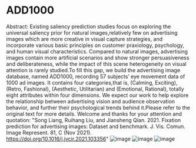 # ADD1000
Abstract:
   Existing saliency prediction studies focus on exploring the universal saliency prior for natural images,relatively few on advertising images which are more creative in visual capture strategies, and incorporate various basic principles on customer praxiology, psychology, and human visual characteristics. Compared to natural images, advertising images contain more artificial scenarios and show stronger persuasiveness and deliberateness, while the impact of this scene heterogeneity on
visual attention is rarely studied.To fill this gap, we build the advertising image database, named ADD1000, recording 57 subjects’ eye movement data of 1000 ad images. It contains four categories,that is, (Calming, Exciting), (Retro, Fashional), (Aesthetic, Utilitarian) and (Emotional, Rational), totally eight attributes within four
dimensions. We expect our work to help explore the relationship between advertising vision and audience observation behavior, and further their psychological trends behind it.Please refer to the original text for more details. Welcome and thanks for your attention and quotation: 
  "Song Liang, Ruihang Liu, and Jiansheng Qian. 2021. Fixation prediction for advertising images: Dataset and benchmark. J. Vis. Comun. Image Represent. 81, C (Nov 2021). https://doi.org/10.1016/j.jvcir.2021.103356"
  ![image](https://user-images.githubusercontent.com/38784008/181155229-eeeef442-6a42-4a03-bd22-55972d3c918e.png)
![image](https://user-images.githubusercontent.com/38784008/181155436-b3dc67f6-627e-4aad-9ed6-79c4714c50e1.png)
![image](https://user-images.githubusercontent.com/38784008/181176157-e7a1c406-31d4-4f68-8d59-d5123cc51c58.png)


